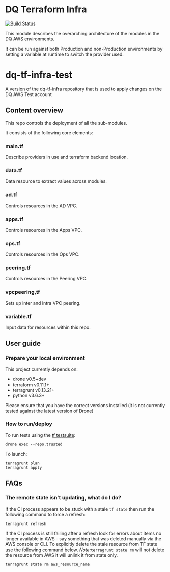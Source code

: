 # DQ Terraform Infra

[![Build Status](https://drone.digital.homeoffice.gov.uk/api/badges/UKHomeOffice/dq-tf-infra/status.svg)](https://drone.digital.homeoffice.gov.uk/UKHomeOffice/dq-tf-infra)

This module describes the overarching architecture of the modules in the DQ AWS environments.

It can be run against both Production and non-Production environments by setting a variable at runtime to switch the provider used.

# dq-tf-infra-test
A version of the dq-tf-infra repository that is used to apply changes on the DQ AWS Test account

## Content overview

This repo controls the deployment of all the sub-modules.

It consists of the following core elements:

### main.tf

Describe providers in use and terraform backend location.

### data.tf

Data resource to extract values across modules.

### ad.tf

Controls resources in the AD VPC.

### apps.tf

Controls resources in the Apps VPC.

### ops.tf

Controls resources in the Ops VPC.

### peering.tf

Controls resources in the Peering VPC.

### vpcpeering,tf

Sets up inter and intra VPC peering.

### variable.tf

Input data for resources within this repo.

## User guide

### Prepare your local environment

This project currently depends on:

* drone v0.5+dev
* terraform v0.11.1+
* terragrunt v0.13.21+
* python v3.6.3+

Please ensure that you have the correct versions installed (it is not currently tested against the latest version of Drone)

### How to run/deploy

To run tests using the [tf testsuite](https://github.com/UKHomeOffice/dq-tf-testsuite):
```shell
drone exec --repo.trusted
```
To launch:
```shell
terragrunt plan
terragrunt apply
```

## FAQs

### The remote state isn't updating, what do I do?

If the CI process appears to be stuck with a stale `tf state` then run the following command to force a refresh:

```
terragrunt refresh
```
If the CI process is still failing after a refresh look for errors about items no longer available in AWS - say something that was deleted manually via the AWS console or CLI.
To explicitly delete the stale resource from TF state use the following command below. *Note:*```terragrunt state rm``` will not delete the resource from AWS it will unlink it from state only.

```shell
terragrunt state rm aws_resource_name
```
